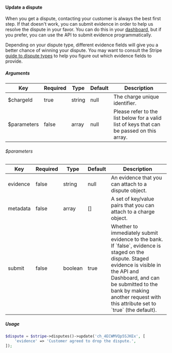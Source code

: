#### Update a dispute

When you get a dispute, contacting your customer is always the best first step. If that doesn't work, you can submit evidence in order to help us resolve the dispute in your favor. You can do this in your [dashboard](https://dashboard.stripe.com/#disputes), but if you prefer, you can use the API to submit evidence programmatically.

Depending on your dispute type, different evidence fields will give you a better chance of winning your dispute. You may want to consult the Stripe [guide to dispute types](https://stripe.com/help/dispute-types) to help you figure out which evidence fields to provide.

##### Arguments

<table>
    <thead>
        <th>Key</th>
        <th>Required</th>
        <th>Type</th>
        <th>Default</th>
        <th>Description</th>
    </thead>
    <tbody>
        <tr>
            <td>$chargeId</td>
            <td>true</td>
            <td>string</td>
            <td>null</td>
            <td>The charge unique identifier.</td>
        </tr>
        <tr>
            <td>$parameters</td>
            <td>false</td>
            <td>array</td>
            <td>null</td>
            <td>Please refer to the list below for a valid list of keys that can be passed on this array.</td>
        </tr>
    </tbody>
</table>

###### $parameters

<table>
    <thead>
        <th>Key</th>
        <th>Required</th>
        <th>Type</th>
        <th>Default</th>
        <th>Description</th>
    </thead>
    <tbody>
        <tr>
            <td>evidence</td>
            <td>false</td>
            <td>string</td>
            <td>null</td>
            <td>An evidence that you can attach to a dispute object.</td>
        </tr>
        <tr>
            <td>metadata</td>
            <td>false</td>
            <td>array</td>
            <td>[]</td>
            <td>A set of key/value pairs that you can attach to a charge object.</td>
        </tr>
        <tr>
            <td>submit</td>
            <td>false</td>
            <td>boolean</td>
            <td>true</td>
            <td>Whether to immediately submit evidence to the bank. If `false`, evidence is staged on the dispute. Staged evidence is visible in the API and Dashboard, and can be submitted to the bank by making another request with this attribute set to `true` (the default).</td>
        </tr>
    </tbody>
</table>

##### Usage

```php
$dispute = $stripe->disputes()->update('ch_4ECWMVQp5SJKEx', [
    'evidence' => 'Customer agreed to drop the dispute.',
]);
```
